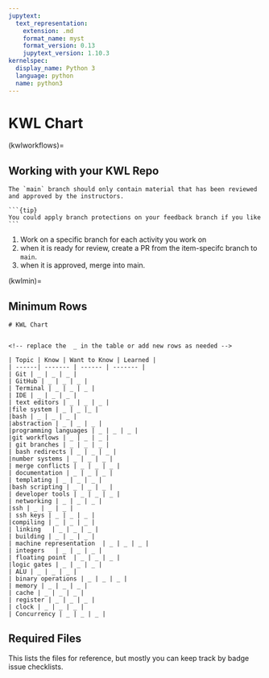 ```yaml
---
jupytext:
  text_representation:
    extension: .md
    format_name: myst
    format_version: 0.13
    jupytext_version: 1.10.3
kernelspec:
  display_name: Python 3
  language: python
  name: python3
---
```


# KWL Chart

(kwlworkflows)=
## Working with your KWL Repo

```{important}
The `main` branch should only contain material that has been reviewed and approved by the instructors.
```

````{margin}
```{tip}
You could apply branch protections on your feedback branch if you like
```
````


1. Work on a specific branch for each activity you work on
1. when it is ready for review, create a PR from the item-specifc branch to `main`.
1. when it is approved, merge into main.



(kwlmin)=
## Minimum Rows




```
# KWL Chart


<!-- replace the  _ in the table or add new rows as needed -->

| Topic | Know | Want to Know | Learned |
| ------| ------- | ------ | ------- |
| Git | _ | _ | _ |
| GitHub | _ | _ | _ |
| Terminal | _ | _ | _ |
| IDE | _ | _ | _ |
| text editors | _ | _ | _ |
|file system | _ | _ |_ |
|bash | _ | _ | _ |
|abstraction | _ | _ | _ |
|programming languages | _ | _ | _ |
|git workflows | _ | _ | _ |
| git branches | _ | _ | _ |
| bash redirects | _ | _ | _ |
|number systems | _ | _ | _ |
| merge conflicts | _ | _ | _ |
| documentation | _ | _ | _ |
| templating | _ | _ | _ |
|bash scripting | _ | _ | _ |
| developer tools | _ | _ | _ |
| networking | _ | _ | _ |
|ssh | _ | _ | _ |
| ssh keys | _ | _ | _ |
|compiling | _ | _ | _ |
| linking   | _ | _ | _ |
| building | _ | _ | _ |
| machine representation  | _ | _ | _ |
| integers   | _ | _ | _ |
| floating point  | _ | _ | _ |
|logic gates | _ | _ | _ |
| ALU | _ | _ | _ |
| binary operations | _ | _ | _ |
| memory | _ | _ | _ |
| cache | _ | _ | _ |
| register | _ | _ | _ |
| clock | _ | _ | _ |
| Concurrency | _ | _ | _ |
```



## Required Files

This lists the files for reference, but mostly you can keep track by badge issue checklists. 

<!-- 
```{code-cell} ipython3
:tags: ["remove-input"]

import pandas as pd

check_df = pd.read_csv('../kwl.csv')

# FIXME: update grade free dates
penalty_free_dates = ['2022-01-24','2023-01-26']
#bonus_dates = ['2022-12-05','2022-12-07','2022-12-12']
gz = {True:'penalty-free',False:'full-requirements'}
zoner = lambda d: gz[d in penalty_free_dates]
check_df['zone'] = check_df['date'].apply(zoner)

check_df.sort_values(by='date').style.hide(axis="index")
``` 
-->

<!-- 
bonus = {True:'bonus',False:'single'}
zoner = lambda d: gz[d in grade_free_dates]
check_df['zone'] = check_df['date'].apply(zoner) -->